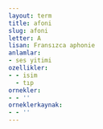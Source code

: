 ```yaml
---
layout: term
title: afoni
slug: afoni
letter: A
lisan: Fransızca aphonie
anlamlar:
- ses yitimi
ozellikler:
- - isim
  - tıp
ornekler:
- - ''
orneklerkaynak:
- - ''
---
```


